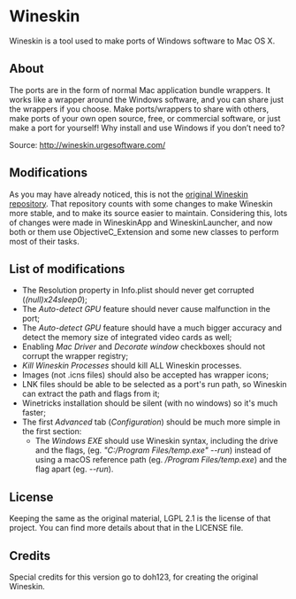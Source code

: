 # Wineskin
Wineskin is a tool used to make ports of Windows software to Mac OS X. 

## About
The ports are in the form of normal Mac application bundle wrappers.  It works like a wrapper around the Windows software, and you can share just the wrappers if you choose. Make ports/wrappers to share with others, make ports of your own open source, free, or commercial software, or just make a port for yourself!  Why install and use Windows if you don’t need to?

Source: http://wineskin.urgesoftware.com/

## Modifications
As you may have already noticed, this is not the [original Wineskin repository](https://sourceforge.net/p/wineskin/code/ci/master/tree/). That repository counts with some changes to make Wineskin more stable, and to make its source easier to maintain. Considering this, lots of changes were made in WineskinApp and WineskinLauncher, and now both or them use ObjectiveC_Extension and some new classes to perform most of their tasks. 

## List of modifications
- The Resolution property in Info.plist should never get corrupted (*(null)x24sleep0*);
- The *Auto-detect GPU* feature should never cause malfunction in the port;
- The *Auto-detect GPU* feature should have a much bigger accuracy and detect the memory size of integrated video cards as well;
- Enabling *Mac Driver* and *Decorate window* checkboxes should not corrupt the wrapper registry;
- *Kill Wineskin Processes* should kill ALL Wineskin processes.
- Images (not .icns files) should also be accepted has wrapper icons;
- LNK files should be able to be selected as a port's run path, so Wineskin can extract the path and flags from it;
- Winetricks installation should be silent (with no windows) so it's much faster;
- The first *Advanced* tab (*Configuration*) should be much more simple in the first section:
    - The *Windows EXE* should use Wineskin syntax, including the drive and the flags, (eg. *"C:/Program Files/temp.exe" --run*) instead of using a macOS reference path (eg. */Program Files/temp.exe*) and the flag apart (eg. *--run*).

## License
Keeping the same as the original material, LGPL 2.1 is the license of that project. You can find more details about that in the LICENSE file.

## Credits
Special credits for this version go to doh123, for creating the original Wineskin.
